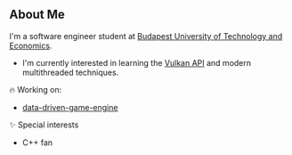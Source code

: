 ##  About Me

I'm a software engineer student at [Budapest University of Technology and Economics](https://www.bme.hu/?language=en).

- I'm currently interested in learning the [Vulkan API](https://www.vulkan.org/) and modern multithreaded techniques.

🔥 Working on:

- [data-driven-game-engine](https://github.com/n0F4x/data-driven-game-engine)

✨ Special interests

-   C++ fan

<!--
**n0F4x/n0F4x** is a ✨ _special_ ✨ repository because its `README.md` (this file) appears on your GitHub profile.

Here are some ideas to get you started:

- 🔭 I’m currently working on ...
- 🌱 I’m currently learning ...
- 👯 I’m looking to collaborate on ...
- 🤔 I’m looking for help with ...
- 💬 Ask me about ...
- 📫 How to reach me: ...
- 😄 Pronouns: ...
- ⚡ Fun fact: ...
-->
